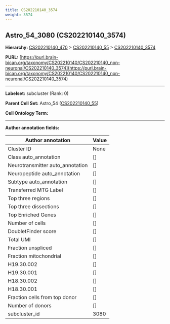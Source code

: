 ```yaml
---
title: CS202210140_3574
weight: 3574
---
```

## Astro_54_3080 (CS202210140_3574)
<b>Hierarchy: </b>
[CS202210140_470](../CS202210140_470) >
[CS202210140_55](../CS202210140_55) >
[CS202210140_3574](../CS202210140_3574)

**PURL:** [https://purl.brain-bican.org/taxonomy/CS202210140/CS202210140_non-neuronal/CS202210140_3574](https://purl.brain-bican.org/taxonomy/CS202210140/CS202210140_non-neuronal/CS202210140_3574)

---


**Labelset:** subcluster (Rank: 0)

**Parent Cell Set:** Astro_54 ([CS202210140_55](../CS202210140_55))



**Cell Ontology Term:** 

[MARKER GENES.]: #


---

[TRANSFERRED ANNOTATIONS.]: #


[AUTHOR ANNOTATION FIELDS.]: #


**Author annotation fields:**

| Author annotation | Value |
|-------------------|-------|
|Cluster ID|None|
|Class auto_annotation|[]|
|Neurotransmitter auto_annotation|[]|
|Neuropeptide auto_annotation|[]|
|Subtype auto_annotation|[]|
|Transferred MTG Label|[]|
|Top three regions|[]|
|Top three dissections|[]|
|Top Enriched Genes|[]|
|Number of cells|[]|
|DoubletFinder score|[]|
|Total UMI|[]|
|Fraction unspliced|[]|
|Fraction mitochondrial|[]|
|H19.30.002|[]|
|H19.30.001|[]|
|H18.30.002|[]|
|H18.30.001|[]|
|Fraction cells from top donor|[]|
|Number of donors|[]|
|subcluster_id|3080|
